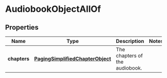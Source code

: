 

# AudiobookObjectAllOf

## Properties

Name | Type | Description | Notes
------------ | ------------- | ------------- | -------------
**chapters** | [**PagingSimplifiedChapterObject**](PagingSimplifiedChapterObject.md) | The chapters of the audiobook.  | 



